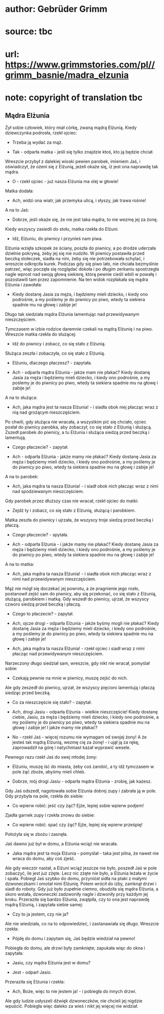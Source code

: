 # author: Gebrüder Grimm
# source: tbc
# url: https://www.grimmstories.com/pl//grimm_basnie/madra_elzunia
# note: copyright of translation tbc

## Mądra Elżunia 

Żył sobie człowiek, który miał córkę, zwaną mądrą Elżunią. Kiedy
dziewczynka podrosła, rzekł ojciec:

- Trzeba ją wydać za mąż.

- Tak - odparła matka - jeśli się tylko znajdzie ktoś, kto ją będzie
chciał.

Wreszcie przybył z dalekiej wioski pewien parobek, imieniem Jaś, i
oświadczył, że ożeni się z Elżunią, jeżeli okaże się, iż jest ona
naprawdę tak mądra.

- O - rzekł ojciec - już nasza Elżunia ma olej w głowie!

Matka dodała:

- Ach, widzi ona wiatr, jak przemyka ulicą, i słyszy, jak trawa rośnie!

A na to Jaś:

- Dobrze, jeśli okaże się, że nie jest taka mądra, to nie wezmę jej za
żonę.

Kiedy wszyscy zasiedli do stołu, matka rzekła do Elżuni:

- Idź, Elżuniu, do piwnicy i przynieś nam piwa.

Elżunia wzięła szkopek ze ściany, poszła do piwnicy, a po drodze
uderzała dzielnie pokrywą, żeby jej się nie nudziło. W piwnicy postawiła
przed beczką stołeczek, siadła na nim, żeby się nie potrzebowała
schylać, i wreszcie odkręciła kurek. Podczas gdy się piwo lało, nie
chciała bezmyślnie patrzeć, więc poczęła się rozglądać dokoła i po
długim zerkaniu spostrzegła nagle wprost nad swoją głową siekierę, którą
pewnie cieśli wbili w powałę i pozostawili tam przez zapomnienie. Na ten
widok rozpłakała się mądra Elżunia i zawołała:

- Kiedy dostanę Jasia za męża, i będziemy mieli dziecko, i kiedy ono
podrośnie, a my poślemy je do piwnicy po piwo, wtedy ta siekiera spadnie
mu na głowę i zabije je!

Długo tak siedziała mądra Elżunia lamentując nad przewidywanym
nieszczęściem.

Tymczasem w izbie rodzice daremnie czekali na mądrą Elżunię i na piwo.
Wreszcie matka rzekła do służącej:

- Idź do piwnicy i zobacz, co się stało z Elżunią.

Służąca zeszła i zobaczyła, co się stało z Elżunią.

- Elżuniu, dlaczego płaczesz? - zapytała.

- Ach - odparła mądra Elżunia - jakże mam nie płakać? Kiedy dostanę
Jasia za męża i będziemy mieli dziecko, i kiedy ono podrośnie, a my
poślemy je do piwnicy po piwo, wtedy ta siekiera spadnie mu na głowę i
zabije je!

A na to służąca:

- Ach, jaka mądra jest ta nasza Elżunia! - i siadła obok niej płacząc
wraz z nią nad grożącym nieszczęściem.

Po chwili, gdy służąca nie wracała, a wszystkim pić się chciało, ojciec
posłał do piwnicy parobka, aby zobaczył, co się stało z Elżunią i
służącą. Zszedł parobek do piwnicy, a tu Elżunia i służąca siedzą przed
beczką i lamentują.

- Czego płaczecie? - zapytał.

- Ach - odparła Elżunia - jakże mamy nie płakać? Kiedy dostanę Jasia za
męża i będziemy mieli dziecko, i kiedy ono podrośnie, a my poślemy je do
piwnicy po piwo, wtedy ta siekiera spadnie mu na głowę i zabije je!

A na to parobek:

- Ach, jaka mądra ta nasza Elżunia! - i siadł obok nich płacząc wraz z
nimi nad spodziewanym nieszczęściem.

Gdy parobek przez dłuższy czas nie wracał, rzekł ojciec do matki:

- Zejdź ty i zobacz, co się stało z Elżunią, służącą i parobkiem.

Matka zeszła do piwnicy i ujrzała, że wszyscy troje siedzą przed beczką
i płaczą.

- Czego płaczecie? - spytała.

- Ach - odparła Elżunia - i jakże mamy nie płakać? Kiedy dostanę Jasia
za męża i będziemy mieli dziecko, i kiedy ono podrośnie, a my poślemy je
do piwnicy po piwo, wtedy ta siekiera spadnie mu na głowę i zabije je!

A na to matka:

- Ach, jaka mądra ta nasza Elżunia! - i siadła obok nich płacząc wraz z
nimi nad przewidywanym nieszczęściem.

Mąż nie mógł się doczekać jej powrotu, a że pragnienie jego rosło,
postanowił zejść sam do piwnicy, aby się przekonać, co się stało z
Elżunią, służącą, parobkiem i matką. Gdy wszedł do piwnicy, ujrzał, że
wszyscy czworo siedzą przed beczką i płaczą.

- Czego to płaczecie? - zapytał.

- Ach, ojcze drogi - odparła Elżunia - jakże byśmy mogli nie płakać?
Kiedy dostanę Jasia za męża i będziemy mieli dziecko, i kiedy ono
podrośnie, a my poślemy je do piwnicy po piwo, wtedy ta siekiera spadnie
mu na głowę i zabije je!

- Ach, jaka mądra ta nasza Elżunia! - rzekł ojciec i siadł wraz z nimi
płacząc nad przewidywanym nieszczęściem.

Narzeczony długo siedział sam, wreszcie, gdy nikt nie wracał, pomyślał
sobie:

- Czekają pewnie na mnie w piwnicy, muszę zejść do nich.

Ale gdy zeszedł do piwnicy, ujrzał, że wszyscy pięcioro lamentują i
płaczą siedząc przed beczką.

- Co za nieszczęście się stało? - zapytał.

- Ach, drogi Jasiu - odparła Elżunia - wielkie nieszczęście! Kiedy
dostanę ciebie, Jasiu, za męża i będziemy mieli dziecko, i kiedy ono
podrośnie, a my poślemy je do piwnicy po piwo, wtedy ta siekiera spadnie
mu na głowę i zabije je! I jakże mamy nie płakać?

- No - rzekł Jaś - więcej rozumu nie wymagam od swojej żony! A że
jesteś tak mądrą Elżunią, wezmę cię za żonę! - i ujął ją za rękę,
zaprowadził na górę i natychmiast kazał wyprawić wesele.

Pewnego razu rzekł Jaś do swej młodej żony:

- Elżuniu, muszę iść do miasta, żeby coś zarobić, a ty idź tymczasem w
pole żąć zboże, abyśmy mieli chleb.

- Dobrze, mój drogi Jasiu - odparła mądra Elżunia - zrobię, jak każesz.

Gdy Jaś odszedł, nagotowała sobie Elżunia dobrej zupy i zabrała ją w
pole. Gdy przybyła na pole, rzekła do siebie:

- Co wpierw robić: jeść czy żąć? Ejże, lepiej sobie wpierw podjem!

Zjadła garnek zupy i rzekła znowu do siebie:

- Co wpierw robić: spać czy żąć? Ejże, lepiej się wpierw prześpię!

Położyła się w zbożu i zasnęła.

Jaś dawno już był w domu, a Elżunia wciąż nie wracała.

- Jaka mądra jest ta moja Elżunia - pomyślał - taka jest pilna, że
nawet nie wraca do domu, aby coś zjeść.

Ale gdy wieczór nastał, a Elżuni wciąż jeszcze nie było, poszedł Jaś w
pole zobaczyć, ile jest już zżęte. Lecz nic zżęte nie było, a Elżunia
leżała w życie i spała. Pobiegł Jaś szybko do domu, przyniósł sidła na
ptaki z małymi dzwoneczkami i omotał nimi Elżunię. Potem wrócił do izby,
zamknął drzwi i siadł do roboty. Gdy już było zupełnie ciemno, obudziła
się mądra Elżunia, a skoro wstała, dzwoneczki zadzwoniły nagle i
dzwoniły przy każdym jej kroku. Przeraziła się bardzo Elżunia, zwątpiła,
czy to ona jest naprawdę mądrą Elżunią, i zapytała siebie samej:

- Czy to ja jestem, czy nie ja?

Ale nie wiedziała, co na to odpowiedzieć, i zastanawiała się długo.
Wreszcie rzekła:

- Pójdę do domu i zapytam się, Jaś będzie wiedział na pewno!

Pobiegła do domu, ale drzwi były zamknięte; zapukała więc do okna i
zapytała:

- Jasiu, czy mądra Elżunia jest w domu?

- Jest - odparł Jasio.

Przeraziła się Elżunia i rzekła:

- Ach, Boże, więc to nie jestem ja! - i pobiegła do innych drzwi.

Ale gdy ludzie usłyszeli dźwięk dzwoneczków, nie chcieli jej nigdzie
wpuścić. Pobiegła więc daleko za wieś i nikt jej więcej nie widział.
